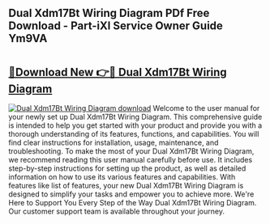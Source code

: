 ## Dual Xdm17Bt Wiring Diagram PDf Free Download - Part-iXl Service Owner Guide Ym9VA

# <h2><a href="http://dfpqlby.blite.top/?on=Dual+Xdm17Bt+Wiring+Diagram">🔗Download New 👉🔴 Dual Xdm17Bt Wiring Diagram</a></h2>

[![Dual Xdm17Bt Wiring Diagram download](https://i.imgur.com/lujVjoI.png)](http://dfpqlby.blite.top/?on=Dual+Xdm17Bt+Wiring+Diagram)
Welcome to the user manual for your newly set up Dual Xdm17Bt Wiring Diagram. This comprehensive guide is intended to help you get started with your product and provide you with a thorough understanding of its features, functions, and capabilities. You will find clear instructions for installation, usage, maintenance, and troubleshooting. To make the most of your Dual Xdm17Bt Wiring Diagram, we recommend reading this user manual carefully before use. It includes step-by-step instructions for setting up the product, as well as detailed information on how to use its various features and capabilities. With features like list of features, your new Dual Xdm17Bt Wiring Diagram is designed to simplify your tasks and empower you to achieve more. We're Here to Support You Every Step of the Way Dual Xdm17Bt Wiring Diagram. Our customer support team is available throughout your journey.
